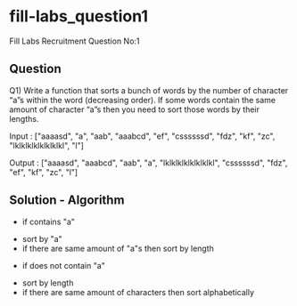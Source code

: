 # fill-labs_question1

Fill Labs Recruitment Question No:1

## Question

Q1) Write a function that sorts a bunch of words by the number of character “a”s within the word (decreasing order). If some words contain the same amount of character “a”s then you need to sort those words by their lengths.

Input :
["aaaasd", "a", "aab", "aaabcd", "ef", "cssssssd", "fdz", "kf", "zc", "lklklklklklklklkl", "l"]

Output :
["aaaasd", "aaabcd", "aab", "a", "lklklklklklklklkl", "cssssssd", "fdz", "ef", "kf", "zc", "l"]

## Solution - Algorithm

- if contains "a"

* sort by "a"
* if there are same amount of "a"s then sort by length

- if does not contain "a"

* sort by length
* if there are same amount of characters then sort alphabetically
